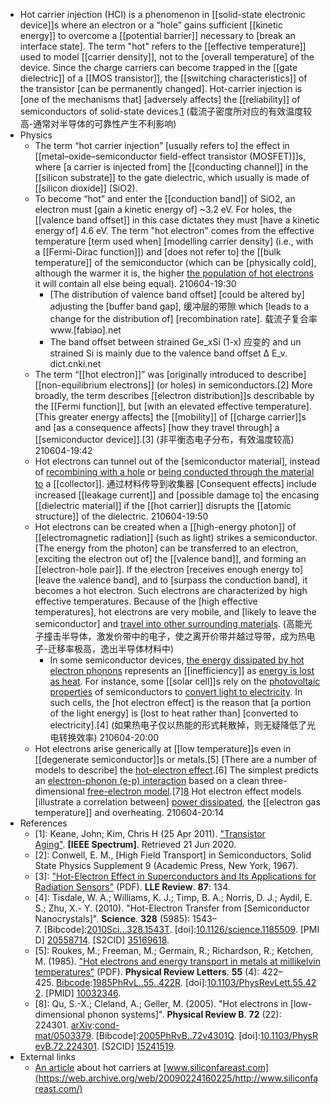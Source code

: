 - Hot carrier injection (HCI) is a phenomenon in [[solid-state electronic device]]s where an electron or a “hole” gains sufficient [[kinetic energy]] to overcome a [[potential barrier]] necessary to [break an interface state]. The term "hot" refers to the [[effective temperature]] used to model [[carrier density]], not to the [overall temperature] of the device. Since the charge carriers can become trapped in the [[gate dielectric]] of a [[MOS transistor]], the [[switching characteristics]] of the transistor [can be permanently changed]. Hot-carrier injection is [one of the mechanisms that] [adversely affects] the [[reliability]] of semiconductors of solid-state devices.[1](((RgyDvTwJ5)))
(载流子密度所对应的有效温度较高-通常对半导体的可靠性产生不利影响)
- Physics
    - The term “hot carrier injection” [usually refers to] the effect in [[metal–oxide–semiconductor field-effect transistor (MOSFET)]]s, where [a carrier is injected from] the [[conducting channel]] in the [[silicon substrate]] to the gate dielectric, which usually is made of [[silicon dioxide]] (SiO2).
    - To become “hot” and enter the [[conduction band]] of SiO2, an electron must [gain a kinetic energy of] ~3.2 eV. For holes, the [[valence band offset]] in this case dictates they must [have a kinetic energy of] 4.6 eV. The term "hot electron" comes from the effective temperature [term used when] [modelling carrier density] (i.e., with a [[Fermi-Dirac function]]) and [does not refer to] the [[bulk temperature]] of the semiconductor (which can be [physically cold], although the warmer it is, the higher [the population of hot electrons](((6bPCK-kx2))) it will contain all else being equal).
210604-19:30
        - [The distribution of valence band offset] [could be altered by] adjusting the [buffer band gap], 缓冲层的带隙 which [leads to a change for the distribution of] [recombination rate]. 载流子复合率 www.[fabiao].net
        - The band offset between strained Ge_xSi (1-x) 应变的 and un strained Si is mainly due to the valence band offset Δ E_v. dict.cnki.net
    - The term “[[hot electron]]” was [originally introduced to describe] [[non-equilibrium electrons]] (or holes) in semiconductors.[2] More broadly, the term describes [[electron distribution]]s describable by the [[Fermi function]], but [with an elevated effective temperature]. [This greater energy affects] the [[mobility]] of [[charge carrier]]s and [as a consequence affects] [how they travel through] a [[semiconductor device]].[3]
(非平衡态电子分布，有效温度较高)
210604-19:42
    - Hot electrons can tunnel out of the [semiconductor material], instead of [recombining with a hole](((46XyMZrLY))) or [being conducted through the material to](((RP9d8dDLq))) a [[collector]]. 通过材料传导到收集器 [Consequent effects] include increased [[leakage current]] and [possible damage to] the encasing [[dielectric material]] if the [[hot carrier]] disrupts the [[atomic structure]] of the dielectric.
210604-19:50
    - Hot electrons can be created when a [[high-energy photon]] of [[electromagnetic radiation]] (such as light) strikes a semiconductor. [The energy from the photon] can be transferred to an electron, [exciting the electron out of] the [[valence band]], and forming an [[electron-hole pair]]. If the electron [receives enough energy to] [leave the valence band], and to [surpass the conduction band], it becomes a hot electron. Such electrons are characterized by high effective temperatures. Because of the [high effective temperatures], hot electrons are very mobile, and [likely to leave the semiconductor] and [travel into other surrounding materials](((RP9d8dDLq))).
(高能光子撞击半导体，激发价带中的电子，使之离开价带并越过导带，成为热电子-迁移率极高，逸出半导体材料中)
        - In some semiconductor devices, [the energy dissipated by hot electron phonons](((HLMMXSXI7))) represents an [[inefficiency]] as [energy is lost as heat](((rOJxEtGG2))). For instance, some [[solar cell]]s rely on the [photovoltaic properties](((YsA66noLY))) of semiconductors to [convert light to electricity](((QRAEJRgn0))). In such cells, the [hot electron effect] is the reason that [a portion of the light energy] is [lost to heat rather than] [converted to electricity].[4]
(如果热电子仅以热能的形式耗散掉，则无疑降低了光电转换效率)
210604-20:00
    - Hot electrons arise generically at [[low temperature]]s even in [[degenerate semiconductor]]s or metals.[5] [There are a number of models to describe] the [hot-electron effect](((aD7pOwYx1))).[6] The simplest predicts an [electron-phonon (e-p) interaction](((jHdcxKOGE))) based on a clean three-dimensional [free-electron model](((uona1w3tB))).[7][8](((0gXh_wm_W))) Hot electron effect models [illustrate a correlation between] [power dissipated](((rOJxEtGG2))), the [[electron gas temperature]] and overheating.
210604-20:14
- References
    - [1]: Keane, John; Kim, Chris H (25 Apr 2011). ["Transistor Aging"](https://spectrum.ieee.org/semiconductors/processors/transistor-aging). __[IEEE Spectrum]__. Retrieved 21 Jun 2020.
    - [2]: Conwell, E. M., [High Field Transport] in Semiconductors, Solid State Physics Supplement 9 (Academic Press, New York, 1967).
    - [3]: ["Hot-Electron Effect in Superconductors and Its Applications for Radiation Sensors"](http://www.lle.rochester.edu/media/publications/lle_review/documents/v87/87_04_HotElectron.pdf) (PDF). __LLE Review__. **87**: 134.
    - [4]: Tisdale, W. A.; Williams, K. J.; Timp, B. A.; Norris, D. J.; Aydil, E. S.; Zhu, X.- Y. (2010). "Hot-Electron Transfer from [Semiconductor Nanocrystals]". __Science__. **328** (5985): 1543–7. [Bibcode]:[2010Sci...328.1543T](https://ui.adsabs.harvard.edu/abs/2010Sci...328.1543T). [doi]:[10.1126/science.1185509](https://doi.org/10.1126%2Fscience.1185509). [PMID] [20558714](https://pubmed.ncbi.nlm.nih.gov/20558714). [S2CID] [35169618](https://api.semanticscholar.org/CorpusID:35169618).
    - [5]: Roukes, M.; Freeman, M.; Germain, R.; Richardson, R.; Ketchen, M. (1985). ["Hot electrons and energy transport in metals at millikelvin temperatures"](https://authors.library.caltech.edu/6922/1/ROUprl85.pdf) (PDF). __Physical Review Letters__. **55** (4): 422–425. [Bibcode](https://en.wikipedia.org/wiki/Bibcode_%28identifier%29):[1985PhRvL..55..422R](https://ui.adsabs.harvard.edu/abs/1985PhRvL..55..422R). [doi]:[10.1103/PhysRevLett.55.422](https://doi.org/10.1103%2FPhysRevLett.55.422). [PMID] [10032346](https://pubmed.ncbi.nlm.nih.gov/10032346).
    - [8]: Qu, S.-X.; Cleland, A.; Geller, M. (2005). "Hot electrons in [low-dimensional phonon systems]". __Physical Review B__. **72** (22): 224301. [arXiv](https://en.wikipedia.org/wiki/ArXiv_%28identifier%29):[cond-mat/0503379](https://arxiv.org/abs/cond-mat/0503379). [Bibcode]:[2005PhRvB..72v4301Q](https://ui.adsabs.harvard.edu/abs/2005PhRvB..72v4301Q). [doi]:[10.1103/PhysRevB.72.224301](https://doi.org/10.1103%2FPhysRevB.72.224301). [S2CID] [15241519](https://api.semanticscholar.org/CorpusID:15241519).
- External links
    - [An article](https://web.archive.org/web/20090221023515/http://www.siliconfareast.com/hotcarriers.htm) about hot carriers at [www.siliconfareast.com](https://web.archive.org/web/20090224160225/http://www.siliconfareast.com/)
